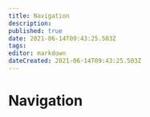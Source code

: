 ```yaml
---
title: Navigation
description: 
published: true
date: 2021-06-14T09:43:25.503Z
tags: 
editor: markdown
dateCreated: 2021-06-14T09:43:25.503Z
---
```


# Navigation
